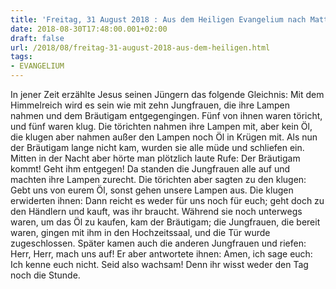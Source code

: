 ```yaml
---
title: 'Freitag, 31 August 2018 : Aus dem Heiligen Evangelium nach Matthäus - Mt 25,1-13.'
date: 2018-08-30T17:48:00.001+02:00
draft: false
url: /2018/08/freitag-31-august-2018-aus-dem-heiligen.html
tags: 
- EVANGELIUM
---
```


In jener Zeit erzählte Jesus seinen Jüngern das folgende Gleichnis: Mit dem Himmelreich wird es sein wie mit zehn Jungfrauen, die ihre Lampen nahmen und dem Bräutigam entgegengingen. Fünf von ihnen waren töricht, und fünf waren klug. Die törichten nahmen ihre Lampen mit, aber kein Öl, die klugen aber nahmen außer den Lampen noch Öl in Krügen mit. Als nun der Bräutigam lange nicht kam, wurden sie alle müde und schliefen ein. Mitten in der Nacht aber hörte man plötzlich laute Rufe: Der Bräutigam kommt! Geht ihm entgegen! Da standen die Jungfrauen alle auf und machten ihre Lampen zurecht. Die törichten aber sagten zu den klugen: Gebt uns von eurem Öl, sonst gehen unsere Lampen aus. Die klugen erwiderten ihnen: Dann reicht es weder für uns noch für euch; geht doch zu den Händlern und kauft, was ihr braucht. Während sie noch unterwegs waren, um das Öl zu kaufen, kam der Bräutigam; die Jungfrauen, die bereit waren, gingen mit ihm in den Hochzeitssaal, und die Tür wurde zugeschlossen. Später kamen auch die anderen Jungfrauen und riefen: Herr, Herr, mach uns auf! Er aber antwortete ihnen: Amen, ich sage euch: Ich kenne euch nicht. Seid also wachsam! Denn ihr wisst weder den Tag noch die Stunde.
